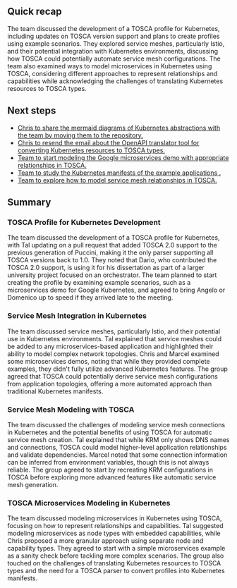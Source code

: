 ## Quick recap

The team discussed the development of a TOSCA profile for Kubernetes, including updates on TOSCA version support and plans to create profiles using example scenarios. They explored service meshes, particularly Istio, and their potential integration with Kubernetes environments, discussing how TOSCA could potentially automate service mesh configurations. The team also examined ways to model microservices in Kubernetes using TOSCA, considering different approaches to represent relationships and capabilities while acknowledging the challenges of translating Kubernetes resources to TOSCA types.
## Next steps

- [Chris to share the mermaid diagrams of Kubernetes abstractions with the team by moving them to the repository.](https://us02tasks.zoom.us?meetingId=ICIjRTGSTOmP4Ifh0R2LyA%3D%3D&stepId=3c11b6a8-995e-11f0-9d76-56503a5ae7df)
- [Chris to resend the email about the OpenAPI translator tool for converting Kubernetes resources to TOSCA types.](https://us02tasks.zoom.us?meetingId=ICIjRTGSTOmP4Ifh0R2LyA%3D%3D&stepId=3c11bb94-995e-11f0-9d76-56503a5ae7df)
- [Team to start modeling the Google microservices demo with appropriate relationships in TOSCA.](https://us02tasks.zoom.us?meetingId=ICIjRTGSTOmP4Ifh0R2LyA%3D%3D&stepId=3c11be50-995e-11f0-9d76-56503a5ae7df)
- [Team to study the Kubernetes manifests of the example applications .](https://us02tasks.zoom.us?meetingId=ICIjRTGSTOmP4Ifh0R2LyA%3D%3D&stepId=3c11c09e-995e-11f0-9d76-56503a5ae7df)
- [Team to explore how to model service mesh relationships in TOSCA.](https://us02tasks.zoom.us?meetingId=ICIjRTGSTOmP4Ifh0R2LyA%3D%3D&stepId=3c11c2ba-995e-11f0-9d76-56503a5ae7df)
## Summary

### TOSCA Profile for Kubernetes Development

The team discussed the development of a TOSCA profile for Kubernetes, with Tal updating on a pull request that added TOSCA 2.0 support to the previous generation of Puccini, making it the only parser supporting all TOSCA versions back to 1.0. They noted that Dario, who contributed the TOSCA 2.0 support, is using it for his dissertation as part of a larger university project focused on an orchestrator. The team planned to start creating the profile by examining example scenarios, such as a microservices demo for Google Kubernetes, and agreed to bring Angelo or Domenico up to speed if they arrived late to the meeting.
### Service Mesh Integration in Kubernetes

The team discussed service meshes, particularly Istio, and their potential use in Kubernetes environments. Tal explained that service meshes could be added to any microservices-based application and highlighted their ability to model complex network topologies. Chris and Marcel examined some microservices demos, noting that while they provided complete examples, they didn't fully utilize advanced Kubernetes features. The group agreed that TOSCA could potentially derive service mesh configurations from application topologies, offering a more automated approach than traditional Kubernetes manifests.
### Service Mesh Modeling with TOSCA

The team discussed the challenges of modeling service mesh connections in Kubernetes and the potential benefits of using TOSCA for automatic service mesh creation. Tal explained that while KRM only shows DNS names and connections, TOSCA could model higher-level application relationships and validate dependencies. Marcel noted that some connection information can be inferred from environment variables, though this is not always reliable. The group agreed to start by recreating KRM configurations in TOSCA before exploring more advanced features like automatic service mesh generation.
### TOSCA Microservices Modeling in Kubernetes

The team discussed modeling microservices in Kubernetes using TOSCA, focusing on how to represent relationships and capabilities. Tal suggested modeling microservices as node types with embedded capabilities, while Chris proposed a more granular approach using separate node and capability types. They agreed to start with a simple microservices example as a sanity check before tackling more complex scenarios. The group also touched on the challenges of translating Kubernetes resources to TOSCA types and the need for a TOSCA parser to convert profiles into Kubernetes manifests.
